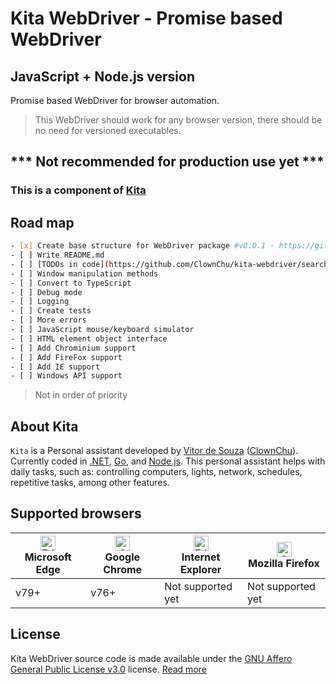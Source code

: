 # Kita WebDriver - Promise based WebDriver
## JavaScript + Node.js version

Promise based WebDriver for browser automation.
> This WebDriver should work for any browser version, there should be no need for versioned executables.

## *** Not recommended for production use yet ***
### This is a component of [Kita](#about-kita)

## Road map
```bash
- [x] Create base structure for WebDriver package #v0.0.1 - https://github.com/ClownChu/kita-webdriver/commits/0.0.1
- [ ] Write README.md
- [ ] [TODOs in code](https://github.com/ClownChu/kita-webdriver/search?q=TODO+%3A)
- [ ] Window manipulation methods
- [ ] Convert to TypeScript
- [ ] Debug mode
- [ ] Logging
- [ ] Create tests
- [ ] More errors
- [ ] JavaScript mouse/keyboard simulator
- [ ] HTML element object interface
- [ ] Add Chrominium support
- [ ] Add FireFox support
- [ ] Add IE support
- [ ] Windows API support
```

> Not in order of priority

## About Kita
`Kita` is a Personal assistant developed by [Vitor de Souza](https://www.linkedin.com/in/vitor-de-souza-software/) ([ClownChu](https://github.com/ClownChu)). Currently coded in [.NET](https://dotnet.microsoft.com/), [Go](https://golang.org/), and [Node.js](https://nodejs.org/). This personal assistant helps with daily tasks, such as: controlling computers, lights, network, schedules, repetitive tasks, among other features.

## Supported browsers
| <img src="https://raw.githubusercontent.com/alrra/browser-logos/master/src/edge/edge_48x48.png" alt="Edge" width="24px" height="24px" /><br/>Microsoft Edge | <img src="https://raw.githubusercontent.com/alrra/browser-logos/master/src/chrome/chrome_48x48.png" alt="Chrome" width="24px" height="24px" /><br/>Google Chrome | <img src="https://raw.githubusercontent.com/alrra/browser-logos/4.1.0/internet-explorer/internet-explorer_48x48.png" alt="Edge" width="24px" height="24px" /><br/>Internet Explorer | <img src="https://raw.githubusercontent.com/alrra/browser-logos/master/src/firefox/firefox_48x48.png" alt="Chrome" width="24px" height="24px" /><br/>Mozilla Firefox | 
| --------- | --------- | --------- | --------- |
| v79+ | v76+ | Not supported yet | Not supported yet |

## License
Kita WebDriver source code is made available under the [GNU Affero General Public License v3.0](https://www.gnu.org/licenses/agpl-3.0.en.html) license. [Read more](https://choosealicense.com/licenses/agpl-3.0/)
